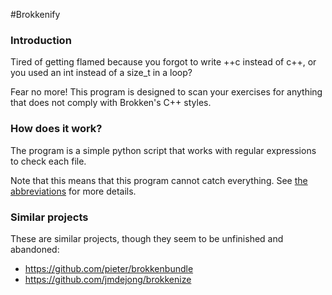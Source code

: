 #Brokkenify

### Introduction
Tired of getting flamed because you forgot to write ++c instead of c++, or you used an int instead of a size_t in a loop?

Fear no more! This program is designed to scan your exercises for anything that does not comply with Brokken's C++ styles.


### How does it work?
The program is a simple python script that works with regular expressions to check each file. 

Note that this means that this program cannot catch everything. See [the abbreviations](./abbreviations.md) for more details.


### Similar projects
These are similar projects, though they seem to be unfinished and abandoned:
- https://github.com/pieter/brokkenbundle
- https://github.com/jmdejong/brokkenize

